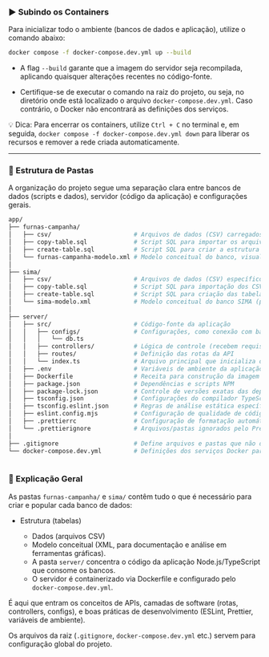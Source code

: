 ### ▶️ Subindo os Containers

Para inicializar todo o ambiente (bancos de dados e aplicação), utilize o comando abaixo:
```bash
docker compose -f docker-compose.dev.yml up --build
```

- A flag `--build` garante que a imagem do servidor seja recompilada, aplicando quaisquer alterações recentes no código-fonte.

- Certifique-se de executar o comando na raiz do projeto, ou seja, no diretório onde está localizado o arquivo `docker-compose.dev.yml`. Caso contrário, o Docker não encontrará as definições dos serviços.

💡 Dica: Para encerrar os containers, utilize `Ctrl + C` no terminal e, em seguida, `docker compose -f docker-compose.dev.yml down` para liberar os recursos e remover a rede criada automaticamente.

---

### 📂 Estrutura de Pastas

A organização do projeto segue uma separação clara entre bancos de dados (scripts e dados), servidor (código da aplicação) e configurações gerais.

```bash
app/
├── furnas-campanha/
│   ├── csv/                       # Arquivos de dados (CSV) carregados nas tabelas
│   ├── copy-table.sql             # Script SQL para importar os arquivos CSV para o banco
│   ├── create-table.sql           # Script SQL para criar a estrutura das tabelas
│   └── furnas-campanha-modelo.xml # Modelo conceitual do banco, visualizável no DBDesigner
│   
├── sima/
│   ├── csv/                       # Arquivos de dados (CSV) específicos do SIMA
│   ├── copy-table.sql             # Script SQL para importação dos CSV
│   ├── create-table.sql           # Script SQL para criação das tabelas
│   └── sima-modelo.xml            # Modelo conceitual do banco SIMA (para DBDesigner)
│ 
├── server/
│   ├── src/                       # Código-fonte da aplicação
│   │   ├── configs/               # Configurações, como conexão com banco de dados
│   │   │   └── db.ts
│   │   ├── controllers/           # Lógica de controle (recebem requisições, chamam serviços)
│   │   ├── routes/                # Definição das rotas da API
│   │   └── index.ts               # Arquivo principal que inicializa o servidor
│   ├── .env                       # Variáveis de ambiente da aplicação
│   ├── Dockerfile                 # Receita para construção da imagem Docker do servidor
│   ├── package.json               # Dependências e scripts NPM
│   ├── package-lock.json          # Controle de versões exatas das dependências
│   ├── tsconfig.json              # Configurações do compilador TypeScript
│   ├── tsconfig.eslint.json       # Regras de análise estática específicas para ESLint
│   ├── eslint.config.mjs          # Configuração de qualidade de código (ESLint)
│   ├── .prettierrc                # Configuração de formatação automática (Prettier)
│   └── .prettierignore            # Arquivos/pastas ignorados pelo Prettier
│
├── .gitignore                     # Define arquivos e pastas que não devem ir para o Git
└── docker-compose.dev.yml         # Definições dos serviços Docker para ambiente de desenvolvimento
  
```

### 🔑 Explicação Geral

As pastas `furnas-campanha/` e `sima/` contêm tudo o que é necessário para criar e popular cada banco de dados:

- Estrutura (tabelas)

    - Dados (arquivos CSV)
    - Modelo conceitual (XML, para documentação e análise em ferramentas gráficas).
    - A pasta `server/` concentra o código da aplicação Node.js/TypeScript que consome os bancos.
    - O servidor é containerizado via Dockerfile e configurado pelo `docker-compose.dev.yml`.

É aqui que entram os conceitos de APIs, camadas de software (rotas, controllers, configs), e boas práticas de desenvolvimento (ESLint, Prettier, variáveis de ambiente).

Os arquivos da raiz (`.gitignore`, `docker-compose.dev.yml` etc.) servem para configuração global do projeto.